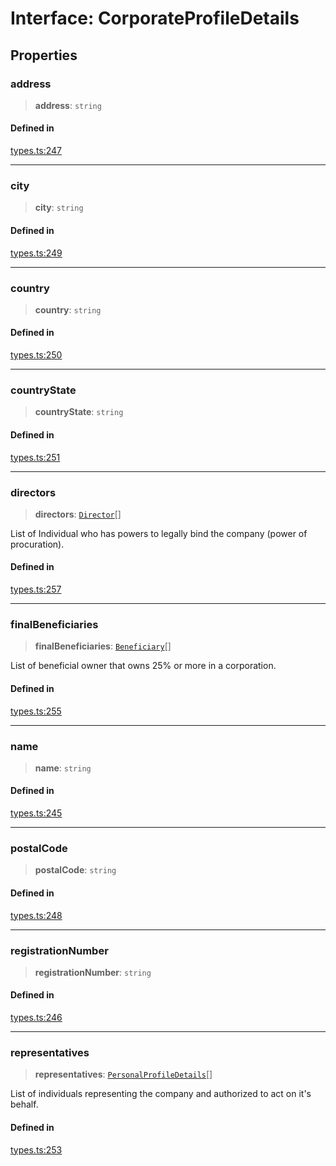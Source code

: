 # Interface: CorporateProfileDetails

## Properties

### address

> **address**: `string`

#### Defined in

[types.ts:247](https://github.com/monerium/js-monorepo/blob/main/packages/sdk/src/types.ts#L247)

***

### city

> **city**: `string`

#### Defined in

[types.ts:249](https://github.com/monerium/js-monorepo/blob/main/packages/sdk/src/types.ts#L249)

***

### country

> **country**: `string`

#### Defined in

[types.ts:250](https://github.com/monerium/js-monorepo/blob/main/packages/sdk/src/types.ts#L250)

***

### countryState

> **countryState**: `string`

#### Defined in

[types.ts:251](https://github.com/monerium/js-monorepo/blob/main/packages/sdk/src/types.ts#L251)

***

### directors

> **directors**: [`Director`](/docs/packages/SDK/type-aliases/Director.md)[]

List of Individual who has powers to legally bind the company (power of procuration).

#### Defined in

[types.ts:257](https://github.com/monerium/js-monorepo/blob/main/packages/sdk/src/types.ts#L257)

***

### finalBeneficiaries

> **finalBeneficiaries**: [`Beneficiary`](/docs/packages/SDK/type-aliases/Beneficiary.md)[]

List of beneficial owner that owns 25% or more in a corporation.

#### Defined in

[types.ts:255](https://github.com/monerium/js-monorepo/blob/main/packages/sdk/src/types.ts#L255)

***

### name

> **name**: `string`

#### Defined in

[types.ts:245](https://github.com/monerium/js-monorepo/blob/main/packages/sdk/src/types.ts#L245)

***

### postalCode

> **postalCode**: `string`

#### Defined in

[types.ts:248](https://github.com/monerium/js-monorepo/blob/main/packages/sdk/src/types.ts#L248)

***

### registrationNumber

> **registrationNumber**: `string`

#### Defined in

[types.ts:246](https://github.com/monerium/js-monorepo/blob/main/packages/sdk/src/types.ts#L246)

***

### representatives

> **representatives**: [`PersonalProfileDetails`](/docs/packages/SDK/interfaces/PersonalProfileDetails.md)[]

List of individuals representing the company and authorized to act on it's behalf.

#### Defined in

[types.ts:253](https://github.com/monerium/js-monorepo/blob/main/packages/sdk/src/types.ts#L253)

